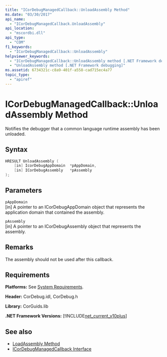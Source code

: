```yaml
---
title: "ICorDebugManagedCallback::UnloadAssembly Method"
ms.date: "03/30/2017"
api_name: 
  - "ICorDebugManagedCallback.UnloadAssembly"
api_location: 
  - "mscordbi.dll"
api_type: 
  - "COM"
f1_keywords: 
  - "ICorDebugManagedCallback::UnloadAssembly"
helpviewer_keywords: 
  - "ICorDebugManagedCallback::UnloadAssembly method [.NET Framework debugging]"
  - "UnloadAssembly method [.NET Framework debugging]"
ms.assetid: 6734321c-c8a9-401f-a558-cad715ec4a77
topic_type: 
  - "apiref"
---
```

# ICorDebugManagedCallback::UnloadAssembly Method
Notifies the debugger that a common language runtime assembly has been unloaded.  
  
## Syntax  
  
```cpp  
HRESULT UnloadAssembly (  
    [in] IcorDebugAppDomain  *pAppDomain,  
    [in] ICorDebugAssembly   *pAssembly  
);  
```  
  
## Parameters  
 `pAppDomain`  
 [in] A pointer to an ICorDebugAppDomain object that represents the application domain that contained the assembly.  
  
 `pAssembly`  
 [in] A pointer to an ICorDebugAssembly object that represents the assembly.  
  
## Remarks  
 The assembly should not be used after this callback.  
  
## Requirements  
 **Platforms:** See [System Requirements](../../get-started/system-requirements.md).  
  
 **Header:** CorDebug.idl, CorDebug.h  
  
 **Library:** CorGuids.lib  
  
 **.NET Framework Versions:** [!INCLUDE[net_current_v10plus](../../../../includes/net-current-v10plus-md.md)]  
  
## See also

- [LoadAssembly Method](icordebugmanagedcallback-loadassembly-method.md)
- [ICorDebugManagedCallback Interface](icordebugmanagedcallback-interface.md)

